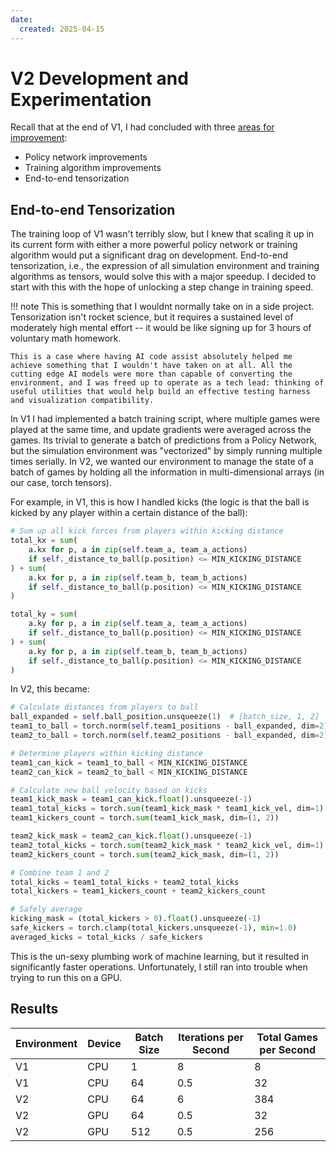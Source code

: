 ```yaml
---
date:
  created: 2025-04-15
---
```


# V2 Development and Experimentation
<!-- more -->

Recall that at the end of V1, I had concluded with three [areas for improvement](./v1.md#conclusions-and-next-steps):

* Policy network improvements
* Training algorithm improvements
* End-to-end tensorization 

## End-to-end Tensorization

The training loop of V1 wasn't terribly slow, but I knew that scaling it up in its current form with either a more powerful policy network or training algorithm would put a significant drag on development. End-to-end tensorization, i.e., the expression of all simulation environment and training algorithms as tensors, would solve this with a major speedup. I decided to start with this with the hope of unlocking a step change in training speed. 

!!! note 
    This is something that I wouldnt normally take on in a side project. Tensorization isn't rocket science, but it requires a sustained level of moderately high mental effort -- it would be like signing up for 3 hours of voluntary math homework. 
    
    This is a case where having AI code assist absolutely helped me achieve something that I wouldn't have taken on at all. All the cutting edge AI models were more than capable of converting the environment, and I was freed up to operate as a tech lead: thinking of useful utilities that would help build an effective testing harness and visualization compatibility. 

In V1 I had implemented a batch training script, where multiple games were played at the same time, and update gradients were averaged across the games. Its trivial to generate a batch of predictions from a Policy Network, but the simulation environment was "vectorized" by simply running multiple times serially. In V2, we wanted our environment to manage the state of a batch of games by holding all the information in multi-dimensional arrays (in our case, torch tensors). 

For example, in V1, this is how I handled kicks (the logic is that the ball is kicked by any player within a certain distance of the ball):

```python
# Sum up all kick forces from players within kicking distance
total_kx = sum(
    a.kx for p, a in zip(self.team_a, team_a_actions)
    if self._distance_to_ball(p.position) <= MIN_KICKING_DISTANCE
) + sum(
    a.kx for p, a in zip(self.team_b, team_b_actions)
    if self._distance_to_ball(p.position) <= MIN_KICKING_DISTANCE
)

total_ky = sum(
    a.ky for p, a in zip(self.team_a, team_a_actions)
    if self._distance_to_ball(p.position) <= MIN_KICKING_DISTANCE
) + sum(
    a.ky for p, a in zip(self.team_b, team_b_actions)
    if self._distance_to_ball(p.position) <= MIN_KICKING_DISTANCE
)
```

In V2, this became: 

```python
# Calculate distances from players to ball
ball_expanded = self.ball_position.unsqueeze(1)  # [batch_size, 1, 2]
team1_to_ball = torch.norm(self.team1_positions - ball_expanded, dim=2)
team2_to_ball = torch.norm(self.team2_positions - ball_expanded, dim=2)

# Determine players within kicking distance
team1_can_kick = team1_to_ball < MIN_KICKING_DISTANCE
team2_can_kick = team2_to_ball < MIN_KICKING_DISTANCE

# Calculate new ball velocity based on kicks
team1_kick_mask = team1_can_kick.float().unsqueeze(-1)
team1_total_kicks = torch.sum(team1_kick_mask * team1_kick_vel, dim=1)
team1_kickers_count = torch.sum(team1_kick_mask, dim=(1, 2))

team2_kick_mask = team2_can_kick.float().unsqueeze(-1)
team2_total_kicks = torch.sum(team2_kick_mask * team2_kick_vel, dim=1)
team2_kickers_count = torch.sum(team2_kick_mask, dim=(1, 2))

# Combine team 1 and 2
total_kicks = team1_total_kicks + team2_total_kicks
total_kickers = team1_kickers_count + team2_kickers_count

# Safely average
kicking_mask = (total_kickers > 0).float().unsqueeze(-1)
safe_kickers = torch.clamp(total_kickers.unsqueeze(-1), min=1.0)
averaged_kicks = total_kicks / safe_kickers
```

This is the un-sexy plumbing work of machine learning, but it resulted in significantly faster operations. Unfortunately, I still ran into trouble when trying to run this on a GPU. 

## Results

| Environment | Device | Batch Size | Iterations per Second | Total Games per Second |
|-------------|--------|------------|------------------------|-------------------------|
| V1          | CPU    | 1          | 8                      | 8                       |
| V1          | CPU    | 64         | 0.5                    | 32                      |
| V2          | CPU    | 64         | 6                      | 384                     |
| V2          | GPU    | 64         | 0.5                    | 32                      |
| V2          | GPU    | 512        | 0.5                    | 256                     |


